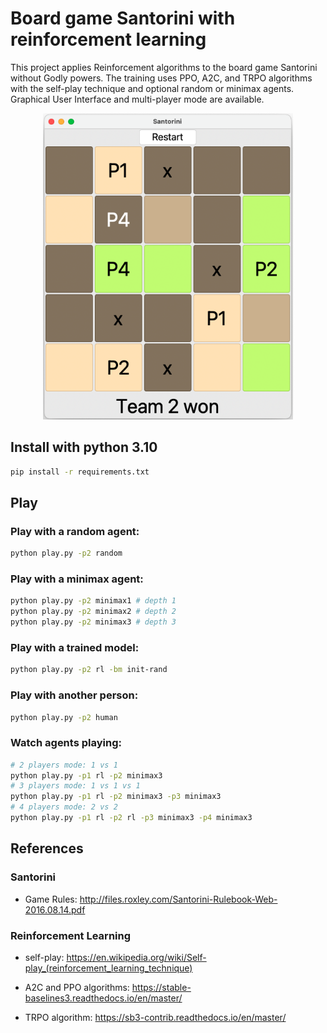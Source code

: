 # Board game Santorini with reinforcement learning
This project applies Reinforcement algorithms to the board game Santorini without Godly powers.
The training uses PPO, A2C, and TRPO algorithms with the self-play technique and optional random or minimax agents.
Graphical User Interface and multi-player mode are available.

<!-- 
### User Interface: -->
<p align="center">
  <img src="gui.png" width="400" title="hover text">
</p>

## Install with python 3.10

```bash
pip install -r requirements.txt
```

## Play
### Play with a random agent:

```bash
python play.py -p2 random
```


### Play with a minimax agent:

```bash
python play.py -p2 minimax1 # depth 1
python play.py -p2 minimax2 # depth 2
python play.py -p2 minimax3 # depth 3
```

### Play with a trained model: 
```bash
python play.py -p2 rl -bm init-rand
```

### Play with another person:
```bash
python play.py -p2 human
```

### Watch agents playing:
```bash
# 2 players mode: 1 vs 1
python play.py -p1 rl -p2 minimax3
# 3 players mode: 1 vs 1 vs 1
python play.py -p1 rl -p2 minimax3 -p3 minimax3
# 4 players mode: 2 vs 2
python play.py -p1 rl -p2 rl -p3 minimax3 -p4 minimax3
```


## References

### Santorini
- Game Rules: http://files.roxley.com/Santorini-Rulebook-Web-2016.08.14.pdf

### Reinforcement Learning

- self-play: https://en.wikipedia.org/wiki/Self-play_(reinforcement_learning_technique)

- A2C and PPO algorithms: https://stable-baselines3.readthedocs.io/en/master/

- TRPO algorithm: https://sb3-contrib.readthedocs.io/en/master/
